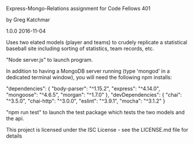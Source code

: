 Express-Mongo-Relations assignment for Code Fellows 401

by Greg Katchmar

1.0.0  2016-11-04

Uses two elated models (player and teams) to crudely replicate a statistical baseball site including sorting of statistics, team records, etc.

"Node server.js" to launch program.

In addition to having a MongoDB server running (type 'mongod' in a dedicated terminal window), you will need the following npm installs:

"dependencies": {
    "body-parser": "^1.15.2",
    "express": "^4.14.0",
    "mongoose": "^4.6.5",
    "morgan": "^1.7.0"
  },
   "devDependencies": {
    "chai": "^3.5.0",
    "chai-http": "^3.0.0",
    "eslint": "^3.9.1",
    "mocha": "^3.1.2"
  }

"npm run test" to launch the test package which tests the two models and the api.

This project is licensed under the ISC License - see the LICENSE.md file for details